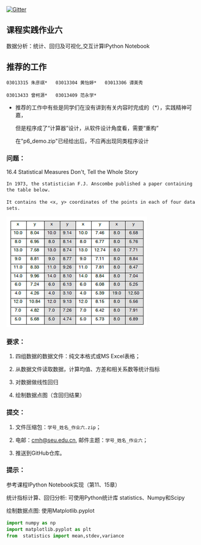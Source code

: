 [![Gitter](https://badges.gitter.im/Py03013052/Students2016.svg)](https://gitter.im/Py03013052/Students2016?utm_source=badge&utm_medium=badge&utm_campaign=pr-badge)

## 课程实践作业六

 数据分析：统计、回归及可视化,交互计算IPython Notebook  

## 推荐的工作

	03013315 朱彦祺*   03013304 黄怡婷*   03013306 谭美秀

	03013433 曾柯源*   03013409 范永学*

* 推荐的工作中有些是同学们在没有讲到有关内容时完成的（*），实践精神可嘉，

  但是程序成了“计算器”设计，从软件设计角度看，需要“重构”

  在"p6_demo.zip"已经给出后，不应再出现同类程序设计

### 问题：

16.4 Statistical Measures Don't, Tell the Whole Story

    In 1973, the statistician F.J. Anscombe published a paper containing the table below.

    It contains the <x, y> coordinates of the points in each of four data sets.

 ![数据表](./table.png)

### 要求：

1. 四组数据的数据文件：纯文本格式或MS Excel表格；

2. 从数据文件读取数据，计算均值、方差和相关系数等统计指标

3. 对数据做线性回归

4. 绘制数据点图（含回归结果）

### 提交：

1. 文件压缩包：`学号_姓名_作业六.zip`；

2. 电邮：cmh@seu.edu.cn, 邮件主题：`学号_姓名_作业六`；

3. 推送到GitHub仓库。

### 提示：

参考课程IPython Notebook实现（第11、15章）

统计指标计算、回归分析: 可使用Python统计库 statistics、Numpy和Scipy

绘制数据点图: 使用Matplotlib.pyplot 

```python
import numpy as np
import matplotlib.pyplot as plt
from  statistics import mean,stdev,variance
```
